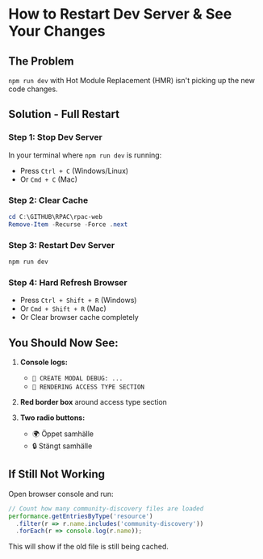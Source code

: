 # How to Restart Dev Server & See Your Changes

## The Problem
`npm run dev` with Hot Module Replacement (HMR) isn't picking up the new code changes.

## Solution - Full Restart

### Step 1: Stop Dev Server
In your terminal where `npm run dev` is running:
- Press `Ctrl + C` (Windows/Linux)
- Or `Cmd + C` (Mac)

### Step 2: Clear Cache
```powershell
cd C:\GITHUB\RPAC\rpac-web
Remove-Item -Recurse -Force .next
```

### Step 3: Restart Dev Server
```powershell
npm run dev
```

### Step 4: Hard Refresh Browser
- Press `Ctrl + Shift + R` (Windows)
- Or `Cmd + Shift + R` (Mac)
- Or Clear browser cache completely

## You Should Now See:
1. **Console logs:**
   - `🐛 CREATE MODAL DEBUG: ...`
   - `🎯 RENDERING ACCESS TYPE SECTION`

2. **Red border box** around access type section

3. **Two radio buttons:**
   - 🌍 Öppet samhälle
   - 🔒 Stängt samhälle

## If Still Not Working
Open browser console and run:
```javascript
// Count how many community-discovery files are loaded
performance.getEntriesByType('resource')
  .filter(r => r.name.includes('community-discovery'))
  .forEach(r => console.log(r.name));
```

This will show if the old file is still being cached.

